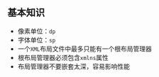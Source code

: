 ## 基本知识

- 像素单位：`dp`
- 字体单位：`sp`
- 一个`XML`布局文件中最多只能有一个根布局管理器
- 根布局管理器必须包含`xmlns`属性
- 布局管理器不要嵌套太深，容易影响性能
